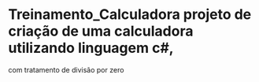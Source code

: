 # Treinamento_Calculadora projeto de criação de uma calculadora utilizando linguagem c#,
com tratamento de divisão por zero
